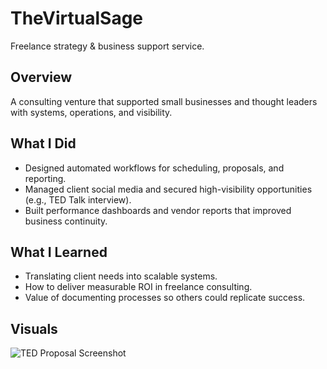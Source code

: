 # TheVirtualSage
Freelance strategy & business support service.

## Overview
A consulting venture that supported small businesses and thought leaders with systems, operations, and visibility.

## What I Did
- Designed automated workflows for scheduling, proposals, and reporting.  
- Managed client social media and secured high-visibility opportunities (e.g., TED Talk interview).  
- Built performance dashboards and vendor reports that improved business continuity.  

## What I Learned
- Translating client needs into scalable systems.  
- How to deliver measurable ROI in freelance consulting.  
- Value of documenting processes so others could replicate success.  

## Visuals
![TED Proposal Screenshot](images/ted-proposal.png)
